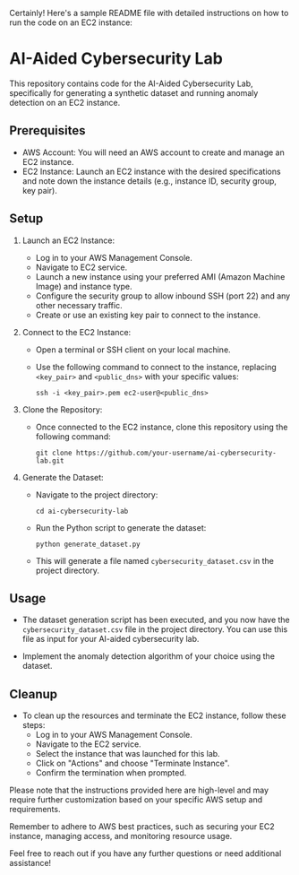 Certainly! Here's a sample README file with detailed instructions on how to run the code on an EC2 instance:

# AI-Aided Cybersecurity Lab

This repository contains code for the AI-Aided Cybersecurity Lab, specifically for generating a synthetic dataset and running anomaly detection on an EC2 instance.

## Prerequisites

- AWS Account: You will need an AWS account to create and manage an EC2 instance.
- EC2 Instance: Launch an EC2 instance with the desired specifications and note down the instance details (e.g., instance ID, security group, key pair).

## Setup

1. Launch an EC2 Instance:
   - Log in to your AWS Management Console.
   - Navigate to EC2 service.
   - Launch a new instance using your preferred AMI (Amazon Machine Image) and instance type.
   - Configure the security group to allow inbound SSH (port 22) and any other necessary traffic.
   - Create or use an existing key pair to connect to the instance.

2. Connect to the EC2 Instance:
   - Open a terminal or SSH client on your local machine.
   - Use the following command to connect to the instance, replacing `<key_pair>` and `<public_dns>` with your specific values:

     ```shell
     ssh -i <key_pair>.pem ec2-user@<public_dns>
     ```

3. Clone the Repository:
   - Once connected to the EC2 instance, clone this repository using the following command:

     ```shell
     git clone https://github.com/your-username/ai-cybersecurity-lab.git
     ```

4. Generate the Dataset:
   - Navigate to the project directory:

     ```shell
     cd ai-cybersecurity-lab
     ```

   - Run the Python script to generate the dataset:

     ```shell
     python generate_dataset.py
     ```

   - This will generate a file named `cybersecurity_dataset.csv` in the project directory.

## Usage

- The dataset generation script has been executed, and you now have the `cybersecurity_dataset.csv` file in the project directory. You can use this file as input for your AI-aided cybersecurity lab.

- Implement the anomaly detection algorithm of your choice using the dataset.

## Cleanup

- To clean up the resources and terminate the EC2 instance, follow these steps:
  - Log in to your AWS Management Console.
  - Navigate to the EC2 service.
  - Select the instance that was launched for this lab.
  - Click on "Actions" and choose "Terminate Instance".
  - Confirm the termination when prompted.

Please note that the instructions provided here are high-level and may require further customization based on your specific AWS setup and requirements.

Remember to adhere to AWS best practices, such as securing your EC2 instance, managing access, and monitoring resource usage.

Feel free to reach out if you have any further questions or need additional assistance!
